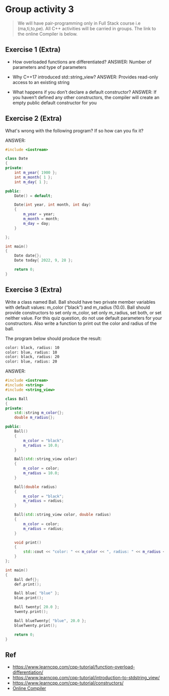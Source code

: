 # Group activity 3

> We will have pair-programming only in Full Stack course i.e (ma,ti,to,pe). All C++ activities will be carried in groups. The link to the online Compiler is below.

## Exercise 1 (Extra)

- How overloaded functions are differentiated?
ANSWER:
Number of parameters and type of parameters

- Why C++17 introduced std::string_view?
ANSWER: 
Provides read-only access to an existing string

- What happens if you don’t declare a default constructor?
ANSWER:
If you haven’t defined any other constructors, the compiler will create an empty public default constructor for you


## Exercise 2 (Extra)
What's wrong with the following program? If so how can you fix it?

ANSWER:

```cpp
#include <iostream>

class Date
{
private:
    int m_year{ 1900 };
    int m_month{ 1 };
    int m_day{ 1 };

public:
    Date() = default;

    Date(int year, int month, int day)
    {
        m_year = year;
        m_month = month;
        m_day = day;
    }

};

int main()
{
    Date date{}; 
    Date today{ 2022, 9, 28 };

    return 0;
}
```

## Exercise 3 (Extra)
Write a class named Ball. Ball should have two private member variables with default values: m_color (“black”) and m_radius (10.0). Ball should provide constructors to set only m_color, set only m_radius, set both, or set neither value. For this quiz question, do not use default parameters for your constructors. Also write a function to print out the color and radius of the ball.


The  program below should produce the result:
```bash
color: black, radius: 10
color: blue, radius: 10
color: black, radius: 20
color: blue, radius: 20
```

ANSWER:


```cpp
#include <iostream>
#include <string>
#include <string_view>

class Ball
{
private:
	std::string m_color{};
	double m_radius{};

public:
	Ball()
	{
		m_color = "black";
		m_radius = 10.0;
	}

	Ball(std::string_view color)
	{
		m_color = color;
		m_radius = 10.0;
	}

	Ball(double radius)
	{
		m_color = "black";
		m_radius = radius;
	}

	Ball(std::string_view color, double radius)
	{
		m_color = color;
		m_radius = radius;
	}

	void print()
	{
		std::cout << "color: " << m_color << ", radius: " << m_radius << '\n';
	}
};

int main()
{
	Ball def{};
	def.print();

	Ball blue{ "blue" };
	blue.print();

	Ball twenty{ 20.0 };
	twenty.print();

	Ball blueTwenty{ "blue", 20.0 };
	blueTwenty.print();

	return 0;
}
```

## Ref
- https://www.learncpp.com/cpp-tutorial/function-overload-differentiation/
- https://www.learncpp.com/cpp-tutorial/introduction-to-stdstring_view/
- https://www.learncpp.com/cpp-tutorial/constructors/
- [Online Compiler](https://cpp.sh/)
